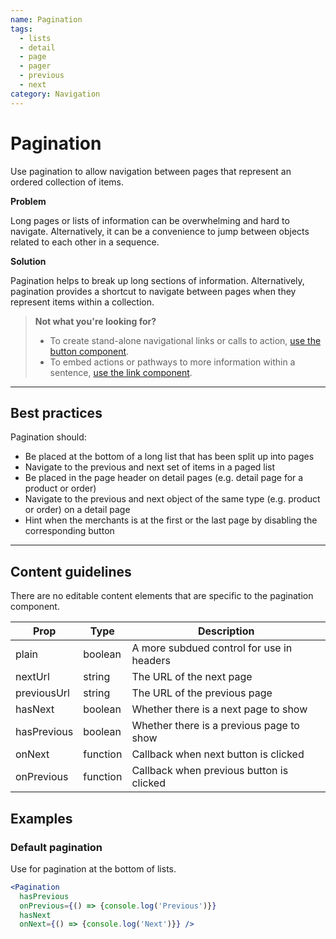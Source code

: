 ```yaml
---
name: Pagination
tags:
  - lists
  - detail
  - page
  - pager
  - previous
  - next
category: Navigation
---
```


# Pagination

Use pagination to allow navigation between pages that represent an ordered collection of items.

**Problem**

Long pages or lists of information can be overwhelming and hard to navigate. Alternatively, it can be a convenience to jump between objects related to each other in a sequence.

**Solution**

Pagination helps to break up long sections of information. Alternatively, pagination provides a shortcut to navigate between pages when they represent items within a collection.

> **Not what you're looking for?**
> * To create stand-alone navigational links or calls to action, [use the button component](/components/actions/button).
> * To embed actions or pathways to more information within a sentence, [use the link component](/components/navigation/link).

---

## Best practices

Pagination should:

* Be placed at the bottom of a long list that has been split up into pages
* Navigate to the previous and next set of items in a paged list
* Be placed in the page header on detail pages (e.g. detail page for a product or order)
* Navigate to the previous and next object of the same type (e.g. product or order) on a detail page
* Hint when the merchants is at the first or the last page by disabling the corresponding button

---

## Content guidelines

There are no editable content elements that are specific to the pagination component.


| Prop | Type | Description |
| ---- | ---- | ----------- |
| plain | boolean | A more subdued control for use in headers |
| nextUrl | string | The URL of the next page |
| previousUrl | string | The URL of the previous page |
| hasNext | boolean | Whether there is a next page to show |
| hasPrevious | boolean | Whether there is a previous page to show |
| onNext | function | Callback when next button is clicked |
| onPrevious | function | Callback when previous button is clicked |


## Examples

### Default pagination

Use for pagination at the bottom of lists.

```jsx
<Pagination
  hasPrevious
  onPrevious={() => {console.log('Previous')}}
  hasNext
  onNext={() => {console.log('Next')}} />
```
